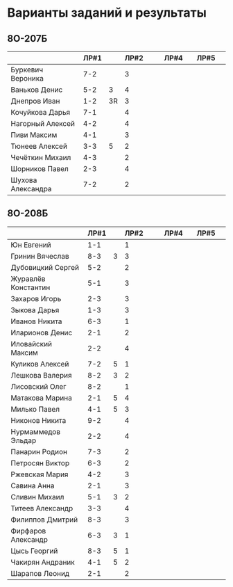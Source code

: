 # Варианты заданий и результаты

## 8О-207Б
|                     | ЛР#1 |   | ЛР#2 |   |   | ЛР#4 |   | ЛР#5 |   |
|---------------------|------|---|------|---|---|------|---|------|---|
| Буркевич Вероника   | 7-2  |   |  3   |   |   |      |   |      |   |
| Ваньков Денис       | 5-2  | 3 |  4   |   |   |      |   |      |   |
| Днепров Иван        | 1-2  | 3R|  3   |   |   |      |   |      |   |
| Кочуйкова Дарья     | 7-1  |   |  4   |   |   |      |   |      |   |
| Нагорный Алексей    | 4-2  |   |  4   |   |   |      |   |      |   |
| Пиви Максим         | 4-1  |   |  3   |   |   |      |   |      |   |
| Тюнеев Алексей      | 3-3  | 5 |  2   |   |   |      |   |      |   |
| Чечёткин Михаил     | 4-3  |   |  2   |   |   |      |   |      |   |
| Шорников Павел      | 2-3  |   |  4   |   |   |      |   |      |   |
| Шухова Александра   | 7-2  |   |  2   |   |   |      |   |      |   |

## 8О-208Б
|                     | ЛР#1 |   | ЛР#2 |   |   | ЛР#4 |   | ЛР#5 |   |
|---------------------|------|---|------|---|---|------|---|------|---|
| Юн Евгений          | 1-1  |   |  1   |   |   |      |   |      |   |
| Гринин Вячеслав     | 8-3  | 3 |  3   |   |   |      |   |      |   |
| Дубовицкий Сергей   | 5-2  |   |  2   |   |   |      |   |      |   |
| Журавлёв Константин | 5-1  |   |  3   |   |   |      |   |      |   |
| Захаров Игорь       | 2-3  |   |  3   |   |   |      |   |      |   |
| Зыкова Дарья        | 1-3  |   |  3   |   |   |      |   |      |   |
| Иванов Никита       | 6-3  |   |  1   |   |   |      |   |      |   |
| Иларионов Денис     | 2-1  |   |  2   |   |   |      |   |      |   |
| Иловайский Максим   | 2-2  |   |  4   |   |   |      |   |      |   |
| Куликов Алексей     | 7-2  | 5 |  1   |   |   |      |   |      |   |
| Лешкова Валерия     | 8-2  | 3 |  2   |   |   |      |   |      |   |
| Лисовский Олег      | 8-2  |   |  1   |   |   |      |   |      |   |
| Матакова Марина     | 2-1  | 5 |  4   |   |   |      |   |      |   |
| Милько Павел        | 4-1  | 5 |  3   |   |   |      |   |      |   |
| Никонов Никита      | 9-2  |   |  4   |   |   |      |   |      |   |
| Нурмаммедов Эльдар  | 2-2  |   |  4   |   |   |      |   |      |   |
| Панарин Родион      | 7-3  |   |  2   |   |   |      |   |      |   |
| Петросян Виктор     | 6-3  |   |  2   |   |   |      |   |      |   |
| Ржевская Мария      | 4-2  |   |  3   |   |   |      |   |      |   |
| Савина Анна         | 2-1  |   |  3   |   |   |      |   |      |   |
| Сливин Михаил       | 5-1  | 3 |  2   |   |   |      |   |      |   |
| Титеев Александр    | 3-3  |   |  4   |   |   |      |   |      |   |
| Филиппов Дмитрий    | 8-3  |   |  3   |   |   |      |   |      |   |
| Фирфаров Александр  | 6-3  | 3 |  1   |   |   |      |   |      |   |
| Цысь Георгий        | 8-3  | 5 |  1   |   |   |      |   |      |   |
| Чакирян Андраник    | 4-1  | 5 |  2   |   |   |      |   |      |   |
| Шарапов Леонид      | 2-1  |   |  2   |   |   |      |   |      |   |
